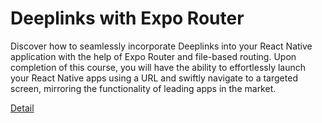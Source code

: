 # Deeplinks with Expo Router

Discover how to seamlessly incorporate Deeplinks into your React Native application with the help of Expo Router and file-based routing. Upon completion of this course, you will have the ability to effortlessly launch your React Native apps using a URL and swiftly navigate to a targeted screen, mirroring the functionality of leading apps in the market. 

[Detail](https://eduitfree.com/courses/deeplinks-with-expo-router)